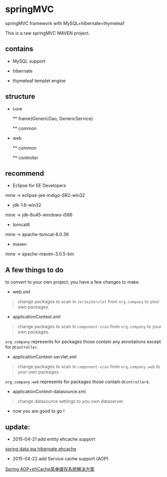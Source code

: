 # springMVC
springMVC framework with MySQL+hibernate+thymeleaf

This is a raw springMVC MAVEN project.

## contains

* MySQL support

* hibernate

* thymeleaf templet engine

## structure

* core

  ** frame(GenericDao, GenericService)

  ** common

* web

  ** common

  ** controller
  
## recommend

* Eclipse for EE Developers

mine -> eclipse-jee-indigo-SR2-win32

* jdk-1.6-win32

mine -> jdk-6u45-windows-i586

* tomcat6

mine -> apache-tomcat-6.0.36

* maven

mine -> apache-maven-3.0.5-bin

## A few things to do

to convert to your own project, you have a few changes to make.

* web.xml

> change packages to scan in `JerseyServlet` from `org.company` to your own packages.

* applicationContext.xml

> change packages to scan in `component-scan` from `org.company` to your own packages.

`org.company` represents for packages those contain any annotations except for `@Controller`.

* applicationContext-servlet.xml

> change packages to scan in `component-scan` from `org.company.web` to your own packages.

`org.company.web` represents for packages those contain `@Controller`s.

* applicationContext-datasource.xml

> change datasource settings to you own dataserver.

* now you are good to go !

## update:

* 2015-04-21 add entity ehcache support 

 [spring data jpa hibernate ehcache](http://www.csdn123.com/html/mycsdn20140110/fc/fc7d2c0bc92333ca53e6ea920bd24bef.html)
 
* 2015-04-22 add Service cache support (AOP)
 
 [Spring AOP+ehCache简单缓存系统解决方案](http://blog.csdn.net/linfanhehe/article/details/7690684)


